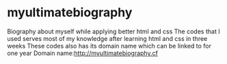 # myultimatebiography
Biography about myself while applying better html and css
The codes that I used serves most of my knowledge after learning html and css in three weeks
These codes also has its domain name which can be linked to for one year
Domain name:http://myultimatebiography.cf

